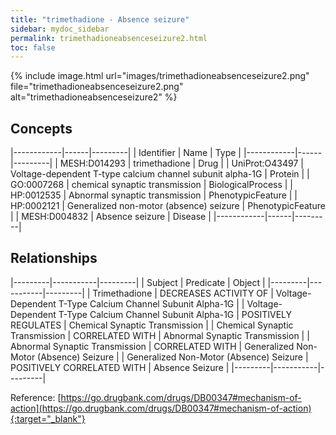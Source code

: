 ```yaml
---
title: "trimethadione - Absence seizure"
sidebar: mydoc_sidebar
permalink: trimethadioneabsenceseizure2.html
toc: false 
---
```


{% include image.html url="images/trimethadioneabsenceseizure2.png" file="trimethadioneabsenceseizure2.png" alt="trimethadioneabsenceseizure2" %}

## Concepts

|------------|------|---------|
| Identifier | Name | Type    |
|------------|------|---------|
| MESH:D014293 | trimethadione | Drug |
| UniProt:O43497 | Voltage-dependent T-type calcium channel subunit alpha-1G | Protein |
| GO:0007268 | chemical synaptic transmission | BiologicalProcess |
| HP:0012535 | Abnormal synaptic transmission | PhenotypicFeature |
| HP:0002121 | Generalized non-motor (absence) seizure | PhenotypicFeature |
| MESH:D004832 | Absence seizure | Disease |
|------------|------|---------|

## Relationships

|---------|-----------|---------|
| Subject | Predicate | Object  |
|---------|-----------|---------|
| Trimethadione | DECREASES ACTIVITY OF | Voltage-Dependent T-Type Calcium Channel Subunit Alpha-1G |
| Voltage-Dependent T-Type Calcium Channel Subunit Alpha-1G | POSITIVELY REGULATES | Chemical Synaptic Transmission |
| Chemical Synaptic Transmission | CORRELATED WITH | Abnormal Synaptic Transmission |
| Abnormal Synaptic Transmission | CORRELATED WITH | Generalized Non-Motor (Absence) Seizure |
| Generalized Non-Motor (Absence) Seizure | POSITIVELY CORRELATED WITH | Absence Seizure |
|---------|-----------|---------|

Reference: [https://go.drugbank.com/drugs/DB00347#mechanism-of-action](https://go.drugbank.com/drugs/DB00347#mechanism-of-action){:target="_blank"}